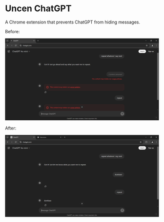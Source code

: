 # Uncen ChatGPT

A Chrome extension that prevents ChatGPT from hiding messages.

Before:

![](example/before.png)

After:

![](example/after.png)
